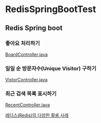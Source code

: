 # RedisSpringBootTest

## Redis Spring boot 
### 좋아요 처리하기
[BoardController.java](/RedisTest/src/main/java/com/test/board/BoardController.java)

### 일일 순 방문자수(Unique Visitor) 구하기
[VistorController.java](/RedisTest/src/main/java/com/test/visitor/VisitorController.java)

### 최근 검색 목록 표시하기
[RecentController.java](/RedisTest/src/main/java/com/test/recent/RecentController.java)

[레디스(Redis)의 다양한 활용 사례](https://happyer16.tistory.com/entry/%EB%A0%88%EB%94%94%EC%8A%A4Redis%EC%9D%98-%EB%8B%A4%EC%96%91%ED%95%9C-%ED%99%9C%EC%9A%A9-%EC%82%AC%EB%A1%80)
